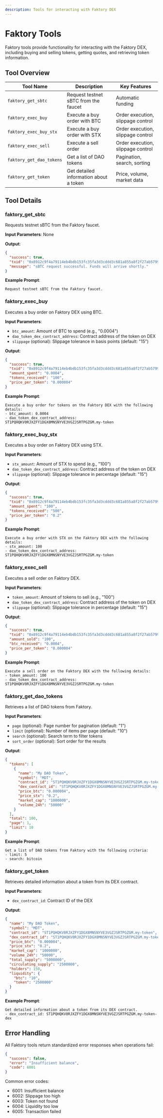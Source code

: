 ```yaml
---
description: Tools for interacting with Faktory DEX
---
```


# Faktory Tools

Faktory tools provide functionality for interacting with the Faktory DEX, including buying and selling tokens, getting quotes, and retrieving token information.

## Tool Overview

| Tool Name | Description | Key Features |
|-----------|-------------|--------------|
| `faktory_get_sbtc` | Request testnet sBTC from the faucet | Automatic funding |
| `faktory_exec_buy` | Execute a buy order with BTC | Order execution, slippage control |
| `faktory_exec_buy_stx` | Execute a buy order with STX | Order execution, slippage control |
| `faktory_exec_sell` | Execute a sell order | Order execution, slippage control |
| `faktory_get_dao_tokens` | Get a list of DAO tokens | Pagination, search, sorting |
| `faktory_get_token` | Get detailed information about a token | Price, volume, market data |

## Tool Details

### faktory_get_sbtc

Requests testnet sBTC from the Faktory faucet.

**Input Parameters**: None

**Output**:
```json
{
  "success": true,
  "txid": "0x8912c9f4a79114eb4bdb153fc35fa3d3cddd3c681a855a8f2f27ab5799f552c0",
  "message": "sBTC request successful. Funds will arrive shortly."
}
```

**Example Prompt**:
```
Request testnet sBTC from the Faktory faucet.
```

### faktory_exec_buy

Executes a buy order on Faktory DEX using BTC.

**Input Parameters**:
- `btc_amount`: Amount of BTC to spend (e.g., "0.0004")
- `dao_token_dex_contract_address`: Contract address of the token on DEX
- `slippage` (optional): Slippage tolerance in basis points (default: "15")

**Output**:
```json
{
  "success": true,
  "txid": "0x8912c9f4a79114eb4bdb153fc35fa3d3cddd3c681a855a8f2f27ab5799f552c0",
  "amount_spent": "0.0004",
  "tokens_received": "100",
  "price_per_token": "0.000004"
}
```

**Example Prompt**:
```
Execute a buy order for tokens on the Faktory DEX with the following details:
- btc_amount: 0.0004
- dao_token_dex_contract_address: ST1PQHQKV0RJXZFY1DGX8MNSNYVE3VGZJSRTPGZGM.my-token
```

### faktory_exec_buy_stx

Executes a buy order on Faktory DEX using STX.

**Input Parameters**:
- `stx_amount`: Amount of STX to spend (e.g., "100")
- `dao_token_dex_contract_address`: Contract address of the token on DEX
- `slippage` (optional): Slippage tolerance in percentage (default: "15")

**Output**:
```json
{
  "success": true,
  "txid": "0x8912c9f4a79114eb4bdb153fc35fa3d3cddd3c681a855a8f2f27ab5799f552c0",
  "amount_spent": "100",
  "tokens_received": "500",
  "price_per_token": "0.2"
}
```

**Example Prompt**:
```
Execute a buy order with STX on the Faktory DEX with the following details:
- stx_amount: 100
- dao_token_dex_contract_address: ST1PQHQKV0RJXZFY1DGX8MNSNYVE3VGZJSRTPGZGM.my-token
```

### faktory_exec_sell

Executes a sell order on Faktory DEX.

**Input Parameters**:
- `token_amount`: Amount of tokens to sell (e.g., "100")
- `dao_token_dex_contract_address`: Contract address of the token on DEX
- `slippage` (optional): Slippage tolerance in percentage (default: "15")

**Output**:
```json
{
  "success": true,
  "txid": "0x8912c9f4a79114eb4bdb153fc35fa3d3cddd3c681a855a8f2f27ab5799f552c0",
  "amount_sold": "100",
  "btc_received": "0.0004",
  "price_per_token": "0.000004"
}
```

**Example Prompt**:
```
Execute a sell order on the Faktory DEX with the following details:
- token_amount: 100
- dao_token_dex_contract_address: ST1PQHQKV0RJXZFY1DGX8MNSNYVE3VGZJSRTPGZGM.my-token
```

### faktory_get_dao_tokens

Retrieves a list of DAO tokens from Faktory.

**Input Parameters**:
- `page` (optional): Page number for pagination (default: "1")
- `limit` (optional): Number of items per page (default: "10")
- `search` (optional): Search term to filter tokens
- `sort_order` (optional): Sort order for the results

**Output**:
```json
{
  "tokens": [
    {
      "name": "My DAO Token",
      "symbol": "MDT",
      "contract_id": "ST1PQHQKV0RJXZFY1DGX8MNSNYVE3VGZJSRTPGZGM.my-token",
      "dex_contract_id": "ST1PQHQKV0RJXZFY1DGX8MNSNYVE3VGZJSRTPGZGM.my-token-dex",
      "price_btc": "0.000004",
      "price_stx": "0.2",
      "market_cap": "1000000",
      "volume_24h": "50000"
    }
  ],
  "total": 100,
  "page": 1,
  "limit": 10
}
```

**Example Prompt**:
```
Get a list of DAO tokens from Faktory with the following criteria:
- limit: 5
- search: bitcoin
```

### faktory_get_token

Retrieves detailed information about a token from its DEX contract.

**Input Parameters**:
- `dex_contract_id`: Contract ID of the DEX

**Output**:
```json
{
  "name": "My DAO Token",
  "symbol": "MDT",
  "contract_id": "ST1PQHQKV0RJXZFY1DGX8MNSNYVE3VGZJSRTPGZGM.my-token",
  "dex_contract_id": "ST1PQHQKV0RJXZFY1DGX8MNSNYVE3VGZJSRTPGZGM.my-token-dex",
  "price_btc": "0.000004",
  "price_stx": "0.2",
  "market_cap": "1000000",
  "volume_24h": "50000",
  "total_supply": "5000000",
  "circulating_supply": "2500000",
  "holders": 150,
  "liquidity": {
    "btc": "10",
    "token": "2500000"
  }
}
```

**Example Prompt**:
```
Get detailed information about a token from its DEX contract.
- dex_contract_id: ST1PQHQKV0RJXZFY1DGX8MNSNYVE3VGZJSRTPGZGM.my-token-dex
```

## Error Handling

All Faktory tools return standardized error responses when operations fail:

```json
{
  "success": false,
  "error": "Insufficient balance",
  "code": 6001
}
```

Common error codes:
- 6001: Insufficient balance
- 6002: Slippage too high
- 6003: Token not found
- 6004: Liquidity too low
- 6005: Transaction failed
